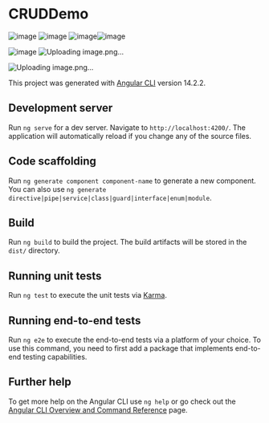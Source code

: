 # CRUDDemo
![image](https://user-images.githubusercontent.com/46630470/194399184-5bbca![image](https://user-images.githubusercontent.com/46630470/194399469-d80bbdf8-7652-45d8-a22d-3a7c288dd671.png)365-e480-47c8-b22f-897e39a0ad42.png)
![image](https://user-images.githubusercontent.com/46630470/194399242-424e7ff5-ec00-4e94-8c10-505f43c796af.png)
![image](https://user-images.githubusercontent.com/46630470/194399603-3e832607-badb-4d23-8b82-66ecded975e5.png)![image](https://user-images.githubusercontent.com/46630470/194399661-956e21db-1a22-4688-9674-09a4cd6f3b31.png)

![image](https://user-images.githubusercontent.com/46630470/194399739-06213ac6-c742-41d7-99a2-ebf99e014344.png)
![Uploading image.png…]()

![Uploading image.png…]()

This project was generated with [Angular CLI](https://github.com/angular/angular-cli) version 14.2.2.

## Development server

Run `ng serve` for a dev server. Navigate to `http://localhost:4200/`. The application will automatically reload if you change any of the source files.

## Code scaffolding

Run `ng generate component component-name` to generate a new component. You can also use `ng generate directive|pipe|service|class|guard|interface|enum|module`.

## Build

Run `ng build` to build the project. The build artifacts will be stored in the `dist/` directory.

## Running unit tests

Run `ng test` to execute the unit tests via [Karma](https://karma-runner.github.io).

## Running end-to-end tests

Run `ng e2e` to execute the end-to-end tests via a platform of your choice. To use this command, you need to first add a package that implements end-to-end testing capabilities.

## Further help

To get more help on the Angular CLI use `ng help` or go check out the [Angular CLI Overview and Command Reference](https://angular.io/cli) page.
